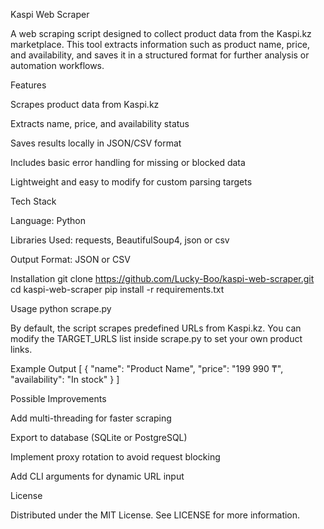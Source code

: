 Kaspi Web Scraper

A web scraping script designed to collect product data from the Kaspi.kz marketplace. This tool extracts information such as product name, price, and availability, and saves it in a structured format for further analysis or automation workflows.

Features

Scrapes product data from Kaspi.kz

Extracts name, price, and availability status

Saves results locally in JSON/CSV format

Includes basic error handling for missing or blocked data

Lightweight and easy to modify for custom parsing targets

Tech Stack

Language: Python

Libraries Used: requests, BeautifulSoup4, json or csv

Output Format: JSON or CSV

Installation
git clone https://github.com/Lucky-Boo/kaspi-web-scraper.git
cd kaspi-web-scraper
pip install -r requirements.txt

Usage
python scrape.py


By default, the script scrapes predefined URLs from Kaspi.kz. You can modify the TARGET_URLS list inside scrape.py to set your own product links.

Example Output
[
  {
    "name": "Product Name",
    "price": "199 990 ₸",
    "availability": "In stock"
  }
]

Possible Improvements

Add multi-threading for faster scraping

Export to database (SQLite or PostgreSQL)

Implement proxy rotation to avoid request blocking

Add CLI arguments for dynamic URL input

License

Distributed under the MIT License. See LICENSE for more information.
